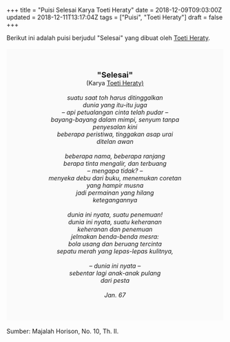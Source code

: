 +++
title = "Puisi Selesai Karya Toeti Heraty"
date = 2018-12-09T09:03:00Z
updated = 2018-12-11T13:17:04Z
tags = ["Puisi", "Toeti Heraty"]
draft = false
+++

<div dir="ltr" style="text-align: left;" trbidi="on"><div style="text-align: justify;">Berikut ini adalah puisi berjudul "Selesai" yang dibuat oleh <a href="https://ensiklopedia.kemdikbud.go.id/sastra/artikel/Toeti_Heraty" target="_blank">Toeti Heraty</a>. </div><br /><div style="background: #FAFAFA; font-size: 14px; height: auto; margin: 0 auto; padding: 50px; text-align: center; width: auto;"><span style="font-size: 18px;"><b>"Selesai"</b></span><br />(Karya <a href="https://www.sekata.web.id/tags/toeti-heraty" target="_blank">Toeti Heraty)</a> <br /><br /><i>suatu saat toh harus ditinggalkan</i><br /><i>dunia yang itu-itu juga</i><br /><i>– api petualangan cinta telah pudar –</i><br /><i>bayang-bayang dalam mimpi, senyum tanpa</i><br /><i>penyesalan kini</i><br /><i>beberapa peristiwa, tinggakan asap urai</i><br /><i>ditelan awan</i><br /><br /><i>beberapa nama, beberapa ranjang</i><br /><i>berapa tinta mengalir, dan terbuang</i><br /><i>– mengapa tidak? –</i><br /><i>menyeka debu dari buku, menemukan coretan</i><br /><i>yang hampir musna</i><br /><i>jadi permainan yang hilang</i><br /><i>ketegangannya</i><br /><br /><i>dunia ini nyata, suatu penemuan!</i><br /><i>dunia ini nyata, suatu keheranan</i><br /><i>keheranan dan penemuan</i><br /><i>jelmakan benda-benda mesra:</i><br /><i>bola usang dan beruang tercinta</i><br /><i>sepatu merah yang lepas-lepas kulitnya,</i><br /><br /><i>– dunia ini nyata –</i><br /><i>sebentar lagi anak-anak pulang</i><br /><i>dari pesta</i><br /><br /><i>Jan. 67</i></div><div style="text-align: justify;"><br />Sumber: Majalah Horison, No. 10, Th. II.</div></div>
